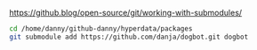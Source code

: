 

https://github.blog/open-source/git/working-with-submodules/

```bash
cd /home/danny/github-danny/hyperdata/packages
git submodule add https://github.com/danja/dogbot.git dogbot
```
